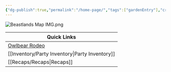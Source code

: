 ```yaml
---
{"dg-publish":true,"permalink":"/home-page/","tags":["gardenEntry"],"created":"","updated":""}
---
```




![Beastlands Map IMG.png](/img/user/z_Assets/Beastlands%20Map%20IMG.png)


| **Quick Links**                                                 |
| --------------------------------------------------------------- |
| [Owlbear Rodeo](https://owlbear-rodeo-legacy-3nug.onrender.com) |
| [[Inventory/Party Inventory\|Party Inventory]]                                             |
| [[Recaps/Recaps\|Recaps]]                                                                |

